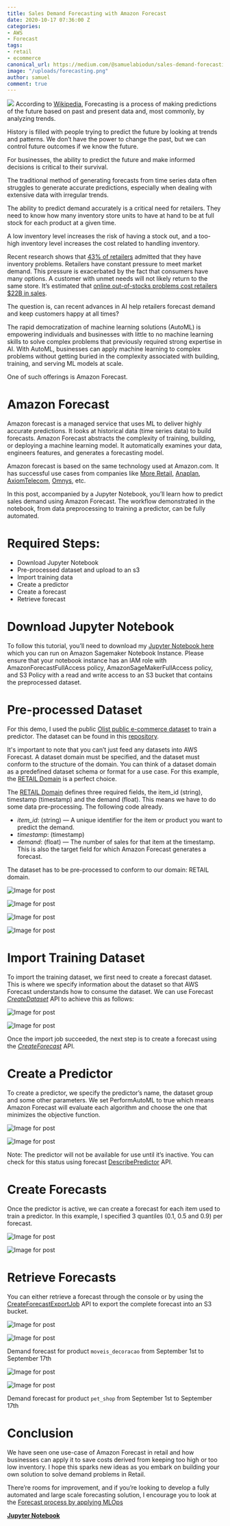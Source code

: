 ```yaml
---
title: Sales Demand Forecasting with Amazon Forecast
date: 2020-10-17 07:36:00 Z
categories:
- AWS
- Forecast
tags:
- retail
- ecommerce
canonical_url: https://medium.com/@samuelabiodun/sales-demand-forecasting-with-amazon-forecast-4ff81e6db807
image: "/uploads/forecasting.png"
author: samuel
comment: true
---
```


![](https://hubofco.de/uploads/forecasting.png)
According to [Wikipedia](https://en.wikipedia.org/wiki/Forecasting), Forecasting is a process of making predictions of the future based on past and present data and, most commonly, by analyzing trends.


History is filled with people trying to predict the future by looking at trends and patterns. We don’t have the power to change the past, but we can control future outcomes if we know the future.

For businesses, the ability to predict the future and make informed decisions is critical to their survival.

The traditional method of generating forecasts from time series data often struggles to generate accurate predictions, especially when dealing with extensive data with irregular trends.

The ability to predict demand accurately is a critical need for retailers. They need to know how many inventory store units to have at hand to be at full stock for each product at a given time.

A low inventory level increases the risk of having a stock out, and a too-high inventory level increases the cost related to handling inventory.

Recent research shows that [43% of retailers](https://www.veeqo.com/inventory-management) admitted that they have inventory problems. Retailers have constant pressure to meet market demand. This pressure is exacerbated by the fact that consumers have many options. A customer with unmet needs will not likely return to the same store. It’s estimated that [online out-of-stocks problems cost retailers $22B in sales](https://www.retaildive.com/news/online-out-of-stocks-cost-22-billion-in-sales/528878/).

The question is, can recent advances in AI help retailers forecast demand and keep customers happy at all times?

The rapid democratization of machine learning solutions (AutoML) is empowering individuals and businesses with little to no machine learning skills to solve complex problems that previously required strong expertise in AI. With AutoML, businesses can apply machine learning to complex problems without getting buried in the complexity associated with building, training, and serving ML models at scale.

One of such offerings is Amazon Forecast.

# Amazon Forecast

Amazon forecast is a managed service that uses ML to deliver highly accurate predictions. It looks at historical data (time series data) to build forecasts. Amazon Forecast abstracts the complexity of training, building, or deploying a machine learning model. It automatically examines your data, engineers features, and generates a forecasting model.

Amazon forecast is based on the same technology used at Amazon.com. It has successful use cases from companies like [More Retail](https://www.moreretail.in/), [Anaplan](https://www.anaplan.com/), [AxiomTelecom](https://www.axiomtelecom.com/), [Omnys](https://www.omnys.com/), etc.

In this post, accompanied by a Jupyter Notebook, you’ll learn how to predict sales demand using Amazon Forecast. The workflow demonstrated in the notebook, from data preprocessing to training a predictor, can be fully automated.

# Required Steps:

- Download Jupyter Notebook
- Pre-processed dataset and upload to an s3
- Import training data
- Create a predictor
- Create a forecast
- Retrieve forecast

# Download Jupyter Notebook

To follow this tutorial, you’ll need to download my [Jupyter Notebook here](https://github.com/abiodunjames/Sales-demand-forecast/blob/master/Sales_demand_forecast.ipynb) which you can run on Amazon Sagemaker Notebook Instance. Please ensure that your notebook instance has an IAM role with AmazonForecastFullAccess policy, AmazonSageMakerFullAccess policy, and S3 Policy with a read and write access to an S3 bucket that contains the preprocessed dataset.

# Pre-processed Dataset

For this demo, I used the public [Olist public e-commerce dataset](https://www.kaggle.com/olistbr/brazilian-ecommerce) to train a predictor. The dataset can be found in this [repository](https://github.com/abiodunjames/Predicting-ecommerce-sales-forecast).

It's important to note that you can’t just feed any datasets into AWS Forecast. A dataset domain must be specified, and the dataset must conform to the structure of the domain. You can think of a dataset domain as a predefined dataset schema or format for a use case. For this example, the [RETAIL Domain](https://docs.aws.amazon.com/forecast/latest/dg/retail-domain.html) is a perfect choice.

The [RETAIL Domain](https://docs.aws.amazon.com/forecast/latest/dg/retail-domain.html) defines three required fields, the item_id (string), timestamp (timestamp) and the demand (float). This means we have to do some data pre-processing. The following code already.

- *item_id*: (string) — A unique identifier for the item or product you want to predict the demand.
- *timestamp*: (timestamp)
- *demand*: (float) — The number of sales for that item at the timestamp. This is also the target field for which Amazon Forecast generates a forecast.

The dataset has to be pre-processed to conform to our domain: RETAIL domain.

![Image for post](https://miro.medium.com/max/60/0*rnpkCdf3mce27fSX?q=20)

![Image for post](https://miro.medium.com/max/3200/0*rnpkCdf3mce27fSX)

![Image for post](https://miro.medium.com/max/60/0*hFc4k5Ou1y60i5DM?q=20)

![Image for post](https://miro.medium.com/max/3200/0*hFc4k5Ou1y60i5DM)

# Import Training Dataset

To import the training dataset, we first need to create a forecast dataset. This is where we specify information about the dataset so that AWS Forecast understands how to consume the dataset. We can use Forecast [*CreateDataset*](https://docs.aws.amazon.com/forecast/latest/dg/API_CreateDataset.html) API to achieve this as follows:

![Image for post](https://miro.medium.com/max/60/0*aHTcP-PO-FpEHRlJ?q=20)

![Image for post](https://miro.medium.com/max/3200/0*aHTcP-PO-FpEHRlJ)

Once the import job succeeded, the next step is to create a forecast using the [*CreateForecast*](https://docs.aws.amazon.com/forecast/latest/dg/API_CreateDataset.html) API.

# Create a Predictor

To create a predictor, we specify the predictor’s name, the dataset group and some other parameters. We set PerformAutoML to true which means Amazon Forecast will evaluate each algorithm and choose the one that minimizes the objective function.

![Image for post](https://miro.medium.com/max/60/0*cSsuPgSCFFoVNaOw?q=20)

![Image for post](https://miro.medium.com/max/3200/0*cSsuPgSCFFoVNaOw)

Note: The predictor will not be available for use until it’s inactive. You can check for this status using forecast [DescribePredictor](https://boto3.amazonaws.com/v1/documentation/api/latest/reference/services/forecast.html#ForecastService.Client.describe_predictor) API.

# Create Forecasts

Once the predictor is active, we can create a forecast for each item used to train a predictor. In this example, I specified 3 quantiles (0.1, 0.5 and 0.9) per forecast.

![Image for post](https://miro.medium.com/max/60/1*MnF61ZIRdljxhGXKSS4K9g.png?q=20)

![Image for post](https://miro.medium.com/max/5816/1*MnF61ZIRdljxhGXKSS4K9g.png)

# Retrieve Forecasts

You can either retrieve a forecast through the console or by using the [CreateForecastExportJob](https://boto3.amazonaws.com/v1/documentation/api/latest/reference/services/forecast.html#ForecastService.Client.create_forecast_export_job) API to export the complete forecast into an S3 bucket.

![Image for post](https://miro.medium.com/max/60/0*FtHBSEGgJmeACtdt?q=20)

![Image for post](https://miro.medium.com/max/3200/0*FtHBSEGgJmeACtdt)

Demand forecast for product `moveis_decoracao` from September 1st to September 17th

![Image for post](https://miro.medium.com/max/60/0*QTukwVvF8Lnqn6H2?q=20)

![Image for post](https://miro.medium.com/max/3200/0*QTukwVvF8Lnqn6H2)

Demand forecast for product `pet_shop` from September 1st to September 17th

# Conclusion

We have seen one use-case of Amazon Forecast in retail and how businesses can apply it to save costs derived from keeping too high or too low inventory. I hope this sparks new ideas as you embark on building your own solution to solve demand problems in Retail.

There’re rooms for improvement, and if you’re looking to develop a fully automated and large scale forecasting solution, I encourage you to look at the [Forecast process by applying MLOps](https://aws.amazon.com/blogs/machine-learning/building-ai-powered-forecasting-automation-with-amazon-forecast-by-applying-mlops/)

[**Jupyter Notebook**](https://github.com/abiodunjames/Sales-demand-forecast/blob/master/Sales_demand_forecast.ipynb)